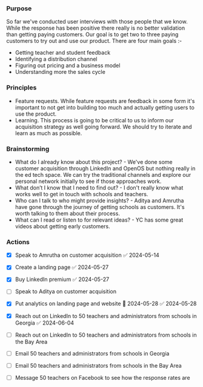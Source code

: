 ### Purpose

So far we've conducted user interviews with those people that we know. While the response has been positive there really is no better validation than getting paying customers. Our goal is to get two to three paying customers to try out and use our product. There are four main goals :-
- Getting teacher and student feedback
- Identifying a distribution channel
- Figuring out pricing and a business model
- Understanding more the sales cycle

### Principles 
- Feature requests. While feature requests are feedback in some form it's important to not get into building too much and actually getting users to use the product. 
- Learning. This process is going to be critical to us to inform our acquisition strategy as well going forward. We should try to iterate and learn as much as possible. 

### Brainstorming
- What do I already know about this project? - We've done some customer acquisition through LinkedIn and OpenOS but nothing really in the ed tech space. We can try the traditional channels and explore our personal network initially to see if those approaches work.
- What don’t I know that I need to find out? - I don't really know what works well to get in touch with schools and teachers.
- Who can I talk to who might provide insights? - Aditya and Amrutha have gone through the journey of getting schools as customers. It's worth talking to them about their process.
- What can I read or listen to for relevant ideas? - YC has some great videos about getting early customers. 

### Actions
- [x] Speak to Amrutha on customer acquisition ✅ 2024-05-14
- [x] Create a landing page ✅ 2024-05-27
- [x] Buy LinkedIn premium ✅ 2024-05-27
- [ ] Speak to Aditya on customer acquisition
- [x] Put analytics on landing page and website 📅 2024-05-28 ✅ 2024-05-28
- [x] Reach out on LinkedIn to 50 teachers and administrators from schools in Georgia ✅ 2024-06-04
- [ ] Reach out on LinkedIn to 50 teachers and administrators from schools in the Bay Area
- [ ] Email 50 teachers and administrators from schools in Georgia
- [ ] Email 50 teachers and administrators from schools in the Bay Area
- [ ] Message 50 teachers on Facebook to see how the response rates are

